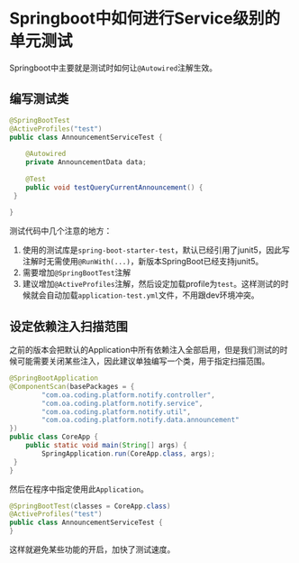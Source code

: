 # Springboot中如何进行Service级别的单元测试

Springboot中主要就是测试时如何让`@Autowired`注解生效。

## 编写测试类

```java
@SpringBootTest  
@ActiveProfiles("test")  
public class AnnouncementServiceTest {  
  
    @Autowired  
 	private AnnouncementData data;  
  
    @Test  
 	public void testQueryCurrentAnnouncement() {  
 }  
  
}
```

测试代码中几个注意的地方：

1. 使用的测试库是`spring-boot-starter-test`，默认已经引用了junit5，因此写注解时无需使用`@RunWith(...)`，新版本SpringBoot已经支持junit5。
2. 需要增加`@SpringBootTest`注解
3. 建议增加`@ActiveProfiles`注解，然后设定加载profile为`test`。这样测试的时候就会自动加载`application-test.yml`文件，不用跟dev环境冲突。


## 设定依赖注入扫描范围

之前的版本会把默认的Application中所有依赖注入全部启用，但是我们测试的时候可能需要关闭某些注入，因此建议单独编写一个类，用于指定扫描范围。

```java
@SpringBootApplication  
@ComponentScan(basePackages = {  
        "com.oa.coding.platform.notify.controller",  
 		"com.oa.coding.platform.notify.service",  
 		"com.oa.coding.platform.notify.util",  
 		"com.oa.coding.platform.notify.data.announcement"  
})  
public class CoreApp {  
    public static void main(String[] args) {  
        SpringApplication.run(CoreApp.class, args);  
 }  
}
```

然后在程序中指定使用此`Application`。

```java
@SpringBootTest(classes = CoreApp.class)
@ActiveProfiles("test")
public class AnnouncementServiceTest {
}
```

这样就避免某些功能的开启，加快了测试速度。